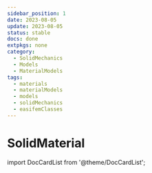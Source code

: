 ```yaml
---
sidebar_position: 1
date: 2023-08-05 
update: 2023-08-05 
status: stable
docs: done
extpkgs: none
category: 
  - SolidMechanics
  - Models
  - MaterialModels
tags: 
  - materials
  - materialModels
  - models
  - solidMechanics
  - easifemClasses
---
```


# SolidMaterial

import DocCardList from '@theme/DocCardList';

<DocCardList />
